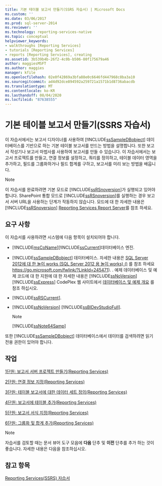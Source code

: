 ```yaml
---
title: 기본 테이블 보고서 만들기(SSRS 자습서) | Microsoft Docs
ms.custom: ''
ms.date: 03/06/2017
ms.prod: sql-server-2014
ms.reviewer: ''
ms.technology: reporting-services-native
ms.topic: conceptual
helpviewer_keywords:
- walkthroughs [Reporting Services]
- tutorials [Reporting Services]
- reports [Reporting Services], creating
ms.assetid: 3b539b4b-26f2-4c0b-b506-80f175679a46
author: maggiesMSFT
ms.author: maggies
manager: kfile
ms.openlocfilehash: 02e0f42869a3bfa88e0c6646fd447968c8ba3a10
ms.sourcegitcommit: ad4d92dce894592a259721a1571b1d8736abacdb
ms.translationtype: MT
ms.contentlocale: ko-KR
ms.lasthandoff: 08/04/2020
ms.locfileid: "87638555"
---
```

# <a name="create-a-basic-table-report-ssrs-tutorial"></a>기본 테이블 보고서 만들기(SSRS 자습서)
  이 자습서에서는 보고서 디자이너를 사용하여 [!INCLUDE[ssSampleDBobject](../includes/sssampledbobject-md.md)] 데이터베이스를 기반으로 하는 기본 테이블 보고서를 만드는 방법을 설명합니다. 또한 보고서 작성기나 보고서 마법사를 사용하여 보고서를 만들 수 있습니다. 이 자습서에서는 보고서 프로젝트를 만들고, 연결 정보를 설정하고, 쿼리를 정의하고, 테이블 데이터 영역을 추가하고, 필드를 그룹화하거나 필드 합계를 구하고, 보고서를 미리 보는 방법을 배웁니다.  
  
> [!NOTE]  
>  이 자습서를 완료하려면 기본 모드로 [!INCLUDE[ssRSnoversion](../includes/ssrsnoversion-md.md)]가 실행되고 있어야 합니다. SharePoint 통합 모드로 [!INCLUDE[ssRSnoversion](../includes/ssrsnoversion-md.md)]를 실행하는 경우 보고서 서버 URL을 사용하는 단계가 작동하지 않습니다. 모드에 대 한 자세한 내용은 [!INCLUDE[ssRSnoversion](../includes/ssrsnoversion-md.md)] [Reporting Services Report Server](reporting-services-report-server.md)를 참조 하세요.  
  
## <a name="requirements"></a>요구 사항  
 이 자습서를 사용하려면 시스템에 다음 항목이 설치되어야 합니다.  
  
-   [!INCLUDE[msCoName](../includes/msconame-md.md)][!INCLUDE[ssCurrent](../includes/sscurrent-md.md)]데이터베이스 엔진.  
  
-   [!INCLUDE[ssSampleDBobject](../includes/sssampledbobject-md.md)] 데이터베이스.  자세한 내용은 [SQL Server 2012에 대 한 놀이 works (SQL Server 2012 용 놀이 works) ()](https://go.microsoft.com/fwlink/?LinkId=245471) 를 참조 하세요 https://go.microsoft.com/fwlink/?LinkId=245471). . 예제 데이터베이스 및 예제 코드에 대 한 지원에 대 한 자세한 내용은 [!INCLUDE[ssNoVersion](../includes/ssnoversion-md.md)] [!INCLUDE[ssExpress](../includes/ssexpress-md.md)] CodePlex 웹 사이트에서 [데이터베이스 및 예제 개요](https://go.microsoft.com/fwlink/?LinkId=110391) 를 참조 하십시오.  
  
-   [!INCLUDE[ssRSCurrent](../includes/ssrscurrent-md.md)].  
  
-   [!INCLUDE[ssNoVersion](../includes/ssnoversion-md.md)] [!INCLUDE[ssBIDevStudioFull](../includes/ssbidevstudiofull-md.md)].  
  
    > [!NOTE]  
    >  [!INCLUDE[ssNote64Samp](../includes/ssnote64samp-md.md)]  
  
 또한 [!INCLUDE[ssSampleDBobject](../includes/sssampledbobject-md.md)] 데이터베이스에서 데이터를 검색하려면 읽기 전용 권한이 있어야 합니다.  
  
## <a name="tasks"></a>작업  
 [1단원: 보고서 서버 프로젝트 만들기&#40;Reporting Services&#41;](lesson-1-creating-a-report-server-project-reporting-services.md)  
  
 [2단원: 연결 정보 지정&#40;Reporting Services&#41;](lesson-2-specifying-connection-information-reporting-services.md)  
  
 [3단원: 테이블 보고서에 대한 데이터 세트 정의&#40;Reporting Services&#41;](lesson-3-defining-a-dataset-for-the-table-report-reporting-services.md)  
  
 [4단원: 보고서에 테이블 추가&#40;Reporting Services&#41;](lesson-4-adding-a-table-to-the-report-reporting-services.md)  
  
 [5단원: 보고서 서식 지정&#40;Reporting Services&#41;](lesson-5-formatting-a-report-reporting-services.md)  
  
 [6단원: 그룹화 및 합계 추가&#40;Reporting Services&#41;](lesson-6-adding-grouping-and-totals-reporting-services.md)  
  
> [!NOTE]  
>  자습서를 검토할 때는 문서 뷰어 도구 모음에 **다음** 단추 및 **이전** 단추를 추가 하는 것이 좋습니다. 자세한 내용은 다음을 참조하십시오.  
  
## <a name="see-also"></a>참고 항목  
 [Reporting Services&#40;SSRS&#41; 자습서](reporting-services-tutorials-ssrs.md)  
  
  
